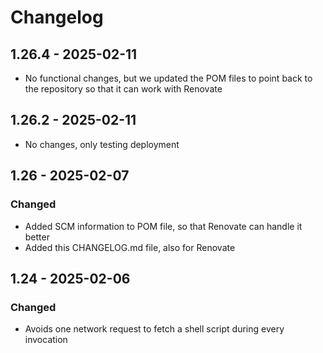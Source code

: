 # Changelog

## 1.26.4 - 2025-02-11

- No functional changes, but we updated the POM files to point back to
  the repository so that it can work with Renovate

## 1.26.2 - 2025-02-11

- No changes, only testing deployment

## 1.26 - 2025-02-07

### Changed
- Added SCM information to POM file, so that Renovate can handle it better
- Added this CHANGELOG.md file, also for Renovate

## 1.24 - 2025-02-06

### Changed

- Avoids one network request to fetch a shell script during every invocation
